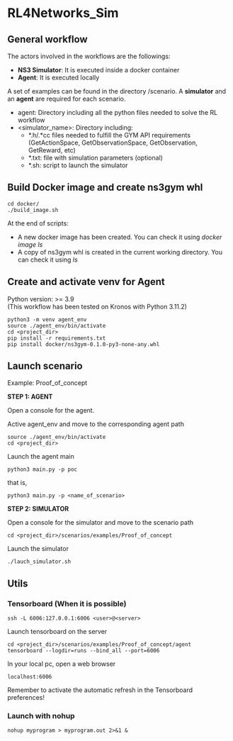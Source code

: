 # RL4Networks_Sim

## General workflow
The actors involved in the workflows are the followings:
* **NS3 Simulator**: It is executed inside a docker container
* **Agent**: It is executed locally

A set of examples can be found in the directory /scenario. 
A **simulator** and an **agent** are required for each scenario.
* agent: Directory including all the python files needed to solve the RL workflow
* <simulator_name>: Directory including:
  * *.h/.*cc files needed to fulfill the GYM API requirements (GetActionSpace, GetObservationSpace, GetObservation, GetReward, etc)
  * *.txt: file with simulation parameters (optional)
  * *.sh: script to launch the simulator

## Build Docker image and create ns3gym whl

```console
cd docker/
./build_image.sh
```

At the end of scripts: 
* A new docker image has been created. You can check it using *docker image ls*
* A copy of ns3gym whl is created in the current working directory. You can check it using *ls*

## Create and activate venv for Agent 

Python version: >= 3.9  
(This workflow has been tested on Kronos with Python 3.11.2)

```console
python3 -m venv agent_env
source ./agent_env/bin/activate
cd <project_dir>
pip install -r requirements.txt
pip install docker/ns3gym-0.1.0-py3-none-any.whl
```

## Launch scenario

Example: Proof_of_concept


**STEP 1: AGENT** 

Open a console for the agent. 

Active agent_env and move to the corresponding agent path
```console
source ./agent_env/bin/activate
cd <project_dir>
```

Launch the agent main 
```console
python3 main.py -p poc
```

that is, 

```console
python3 main.py -p <name_of_scenario>
```

**STEP 2: SIMULATOR**

Open a console for the simulator and move to the scenario path

```console
cd <project_dir>/scenarios/examples/Proof_of_concept
```

Launch the simulator 

```console
./lauch_simulator.sh
```

## Utils

### Tensorboard (When it is possible)


```console
ssh -L 6006:127.0.0.1:6006 <user>@<server>
```

Launch tensorboard on the server
```console
cd <project_dir>/scenarios/examples/Proof_of_concept/agent 
tensorboard --logdir=runs --bind_all --port=6006
```

In your local pc, open a web browser 
```console
localhost:6006
```

Remember to activate the automatic refresh in the Tensorboard preferences!

### Launch with nohup

```console
nohup myprogram > myprogram.out 2>&1 &
```